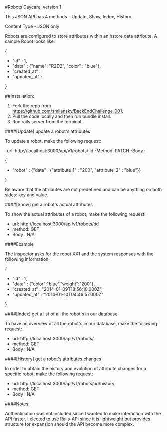 #Robots Daycare, version 1

This JSON API has 4 methods - Update, Show, Index, History. 

Content Type - JSON only

Robots are configured to store attributes within an hstore data attribute. A sample Robot looks like:

{

- "id" : 1,
- "data" : {"name": "R2D2", "color" : "blue"},
- "created_at" :
- "updated_at" :

}

##Installation:

1. Fork the repo from https://github.com/smilansky/BackEndChallenge_001. 
2. Pull the code locally and then run bundle install.
3. Run rails server from the terminal.

####[Update] update a robot's attributes

To update a robot, make the following request:

  -url: http://localhost:3000/api/v1/robots/:id
  -Method: PATCH
  -Body : 

  {

  - "robot" : {"data" : {"attribute_1" : "200", "attribute_2" : "blue"}} 

  }

Be aware that the attributes are not predefined and can be anything on both sides: key and value.

####[Show] get a robot's actual attributes

To show the actual attributes of a robot, make the following request:

- url: http://localhost:3000/api/v1/robots/:id
- method: GET
- Body : N/A

####Example

The inspector asks for the robot XX1 and the system responses with the following information:

{

- "id" : 1,
- "data" : {"color":"blue","weight":"200"},
- "created_at" : "2014-01-09T18:56:10.000Z",
- "updated_at" : "2014-01-10T04:46:57.000Z"

}

####[Index] get a list of all the robot's in our database

To have an overview of all the robot's in our database, make the following request:

- url: http://localhost:3000/api/v1/robots/
- method: GET
- Body : N/A

####[History] get a robot's attributes changes

In order to obtain the history and evolution of attribute changes for a specific robot, make the following request:

- url: http://localhost:3000/api/v1/robots/:id/history
- method: GET
- Body : N/A

####Notes:

Authentication was not included since I wanted to make interaction with the API faster. I elected to use Rails-API since it is lightweight but provides structure for expansion should the API become more complex.

